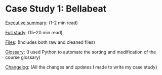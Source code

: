 # Case Study 1: Bellabeat
[Executive summary](https://github.com/dalealberto/CaseStudy1-Bellabeat/blob/main/Executive_Summary/Bellabeat%20Case%20Study%20-%20Executive%20Summary.pdf): (1-2 min read)

[Full study](https://dalealberto.github.io/CaseStudy1-Bellabeat/): (15-20 min read)

[Files](https://github.com/dalealberto/CaseStudy1-Bellabeat/tree/main/Files): (Includes both raw and cleaned files)

[Glossary](https://github.com/dalealberto/Case_Study_GDA/tree/main/Python): (I used Python to automate the sorting and modification of the course glossary)

[Changelog](https://github.com/dalealberto/CaseStudy1-Bellabeat/blob/main/Changelog/Changelog%20-%20Wellness%20Technology%20Case%20Study.txt): (All the changes and updates I made to write my case study)
